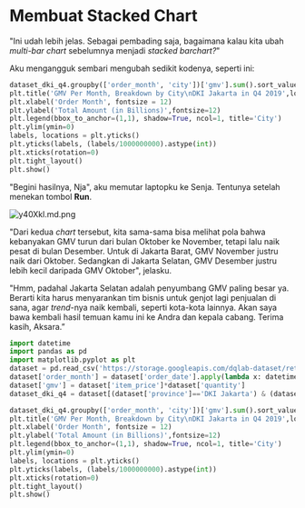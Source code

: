 # Membuat Stacked Chart

"Ini udah lebih jelas. Sebagai pembading saja, bagaimana kalau kita ubah _multi-bar chart_ sebelumnya menjadi _stacked barchart?_"

Aku mengangguk sembari mengubah sedikit kodenya, seperti ini:
```python
dataset_dki_q4.groupby(['order_month', 'city'])['gmv'].sum().sort_values(ascending=False).unstack().plot(kind='bar', stacked=True)
plt.title('GMV Per Month, Breakdown by City\nDKI Jakarta in Q4 2019',loc='center',pad=30, fontsize=15, color='blue')
plt.xlabel('Order Month', fontsize = 12)
plt.ylabel('Total Amount (in Billions)',fontsize=12)
plt.legend(bbox_to_anchor=(1,1), shadow=True, ncol=1, title='City')
plt.ylim(ymin=0)
labels, locations = plt.yticks()
plt.yticks(labels, (labels/1000000000).astype(int))
plt.xticks(rotation=0)
plt.tight_layout()
plt.show()
```

"Begini hasilnya, Nja", aku memutar laptopku ke Senja. Tentunya setelah menekan tombol **Run**.

![y40Xkl.md.png](https://iili.io/y40Xkl.md.png)

"Dari kedua _chart_ tersebut, kita sama-sama bisa melihat pola bahwa kebanyakan GMV turun dari bulan Oktober ke November, tetapi lalu naik pesat di bulan Desember. Untuk di Jakarta Barat, GMV November justru naik dari Oktober. Sedangkan di Jakarta Selatan, GMV Desember justru lebih kecil daripada GMV Oktober", jelasku. 

"Hmm, padahal Jakarta Selatan adalah penyumbang GMV paling besar ya. Berarti kita harus menyarankan tim bisnis untuk genjot lagi penjualan di sana, agar _trend_-nya naik kembali, seperti kota-kota lainnya. Akan saya bawa kembali hasil temuan kamu ini ke Andra dan kepala cabang. Terima kasih, Aksara.”

```python
import datetime
import pandas as pd
import matplotlib.pyplot as plt
dataset = pd.read_csv('https://storage.googleapis.com/dqlab-dataset/retail_raw_reduced.csv')
dataset['order_month'] = dataset['order_date'].apply(lambda x: datetime.datetime.strptime(x, "%Y-%m-%d").strftime('%Y-%m'))
dataset['gmv'] = dataset['item_price']*dataset['quantity']
dataset_dki_q4 = dataset[(dataset['province']=='DKI Jakarta') & (dataset['order_month'] >= '2019-10')]

dataset_dki_q4.groupby(['order_month', 'city'])['gmv'].sum().sort_values(ascending=False).unstack().plot(kind='bar', stacked=True)
plt.title('GMV Per Month, Breakdown by City\nDKI Jakarta in Q4 2019',loc='center',pad=30, fontsize=15, color='blue')
plt.xlabel('Order Month', fontsize = 12)
plt.ylabel('Total Amount (in Billions)',fontsize=12)
plt.legend(bbox_to_anchor=(1,1), shadow=True, ncol=1, title='City')
plt.ylim(ymin=0)
labels, locations = plt.yticks()
plt.yticks(labels, (labels/1000000000).astype(int))
plt.xticks(rotation=0)
plt.tight_layout()
plt.show()
```
